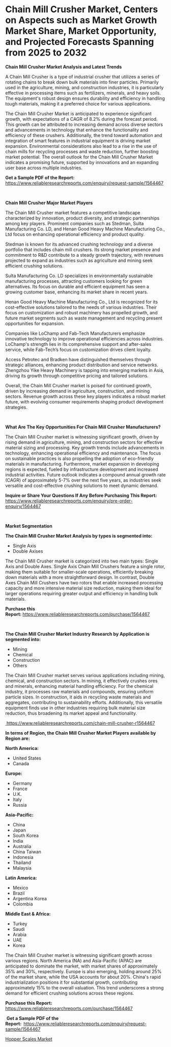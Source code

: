 <p><h1>Chain Mill Crusher Market, Centers on Aspects such as Market Growth Market Share, Market Opportunity, and Projected Forecasts Spanning from 2025 to 2032</h1></p><p><strong>Chain Mill Crusher Market Analysis and Latest Trends</strong></p>
<p><p>A Chain Mill Crusher is a type of industrial crusher that utilizes a series of rotating chains to break down bulk materials into finer particles. Primarily used in the agriculture, mining, and construction industries, it is particularly effective in processing items such as fertilizers, minerals, and heavy soils. The equipment's robust design ensures durability and efficiency in handling tough materials, making it a preferred choice for various applications.</p><p>The Chain Mill Crusher Market is anticipated to experience significant growth, with expectations of a CAGR of 8.2% during the forecast period. This growth can be attributed to increasing demand across diverse sectors and advancements in technology that enhance the functionality and efficiency of these crushers. Additionally, the trend toward automation and integration of smart features in industrial equipment is driving market expansion. Environmental considerations also lead to a rise in the use of chain mills for recycling processes and waste reduction, further boosting market potential. The overall outlook for the Chain Mill Crusher Market indicates a promising future, supported by innovations and an expanding user base across multiple industries.</p></p>
<p><strong>Get a Sample PDF of the Report:&nbsp;</strong> <a href="https://www.reliableresearchreports.com/enquiry/request-sample/1564467?utm_campaign=2294&utm_medium=2&utm_source=Github&utm_content=ia&utm_term=16022025&utm_id=chain-mill-crusher">https://www.reliableresearchreports.com/enquiry/request-sample/1564467</a></p>
<p>&nbsp;</p>
<p><strong>Chain Mill Crusher Major Market Players</strong></p>
<p><p>The Chain Mill Crusher market features a competitive landscape characterized by innovation, product diversity, and strategic partnerships among key players. Prominent companies such as Stedman, Sulta Manufacturing Co. LD, and Henan Good Heavy Machine Manufacturing Co., Ltd focus on enhancing operational efficiency and product quality.</p><p>Stedman is known for its advanced crushing technology and a diverse portfolio that includes chain mill crushers. Its strong market presence and commitment to R&D contribute to a steady growth trajectory, with revenues projected to expand as industries such as agriculture and mining seek efficient crushing solutions.</p><p>Sulta Manufacturing Co. LD specializes in environmentally sustainable manufacturing processes, attracting customers looking for green alternatives. Its focus on durable and efficient equipment has seen a growing customer base, enhancing its market share in recent years.</p><p>Henan Good Heavy Machine Manufacturing Co., Ltd is recognized for its cost-effective solutions tailored to the needs of various industries. Their focus on customization and robust machinery has propelled growth, and future market segments such as waste management and recycling present opportunities for expansion.</p><p>Companies like LoChamp and Fab-Tech Manufacturers emphasize innovative technology to improve operational efficiencies across industries. LoChamp's strength lies in its comprehensive support and after-sales service, while Fab-Tech’s focus on customization drives client loyalty.</p><p>Access Petrotec and Bradken have distinguished themselves through strategic alliances, enhancing product distribution and service networks. Zhengzhou Yike Heavy Machinery is tapping into emerging markets in Asia, driving its growth through competitive pricing and tailored solutions.</p><p>Overall, the Chain Mill Crusher market is poised for continued growth, driven by increasing demand in agriculture, construction, and mining sectors. Revenue growth across these key players indicates a robust market future, with evolving consumer requirements shaping product development strategies.</p></p>
<p>&nbsp;</p>
<p><strong>What Are The Key Opportunities For Chain Mill Crusher Manufacturers?</strong></p>
<p><p>The Chain Mill Crusher market is witnessing significant growth, driven by rising demand in agriculture, mining, and construction sectors for effective material sizing and processing. Key growth trends include advancements in technology, enhancing operational efficiency and maintenance. The focus on sustainable practices is also propelling the adoption of eco-friendly materials in manufacturing. Furthermore, market expansion in developing regions is expected, fueled by infrastructure development and increased industrial activities. Future outlook indicates a compound annual growth rate (CAGR) of approximately 5-7% over the next five years, as industries seek versatile and cost-effective crushing solutions to meet dynamic demand.</p></p>
<p><strong>Inquire or Share Your Questions If Any Before Purchasing This Report:</strong> <a href="https://www.reliableresearchreports.com/enquiry/pre-order-enquiry/1564467?utm_campaign=2294&utm_medium=2&utm_source=Github&utm_content=ia&utm_term=16022025&utm_id=chain-mill-crusher">https://www.reliableresearchreports.com/enquiry/pre-order-enquiry/1564467</a></p>
<p>&nbsp;</p>
<p><strong>Market Segmentation</strong></p>
<p><strong>The Chain Mill Crusher Market Analysis by types is segmented into:</strong></p>
<p><ul><li>Single Axis</li><li>Double Axises</li></ul></p>
<p><p>The Chain Mill Crusher market is categorized into two main types: Single Axis and Double Axes. Single Axis Chain Mill Crushers feature a single rotor, making them suitable for smaller-scale operations, efficiently breaking down materials with a more straightforward design. In contrast, Double Axes Chain Mill Crushers have two rotors that enable increased processing capacity and more intensive material size reduction, making them ideal for larger operations requiring greater output and efficiency in handling bulk materials.</p></p>
<p><strong>Purchase this Report:&nbsp;</strong><a href="https://www.reliableresearchreports.com/purchase/1564467?utm_campaign=2294&utm_medium=2&utm_source=Github&utm_content=ia&utm_term=16022025&utm_id=chain-mill-crusher">https://www.reliableresearchreports.com/purchase/1564467</a></p>
<p>&nbsp;</p>
<p><strong>The Chain Mill Crusher Market Industry Research by Application is segmented into:</strong></p>
<p><ul><li>Mining</li><li>Chemical</li><li>Construction</li><li>Others</li></ul></p>
<p><p>The Chain Mill Crusher market serves various applications including mining, chemical, and construction sectors. In mining, it effectively crushes ores and minerals, enhancing material handling efficiency. For the chemical industry, it processes raw materials and compounds, ensuring uniform particle sizes. In construction, it aids in recycling waste materials and aggregates, contributing to sustainability efforts. Additionally, this versatile equipment finds use in other industries requiring bulk material size reduction, thus broadening its market appeal and functionality.</p></p>
<p><a href="https://www.reliableresearchreports.com/chain-mill-crusher-r1564467?utm_campaign=2294&utm_medium=2&utm_source=Github&utm_content=ia&utm_term=16022025&utm_id=chain-mill-crusher">&nbsp;https://www.reliableresearchreports.com/chain-mill-crusher-r1564467</a></p>
<p><strong>In terms of Region, the Chain Mill Crusher Market Players available by Region are:</strong></p>
<p>
    <p> <strong> North America: </strong>
        <ul>
            <li>United States</li>
            <li>Canada</li>
        </ul>
        </p> 
    <p> <strong> Europe: </strong>
        <ul>
            <li>Germany</li>
            <li>France</li>
            <li>U.K.</li>
            <li>Italy</li>
            <li>Russia</li>
        </ul>
        </p> 
    <p> <strong> Asia-Pacific: </strong>
        <ul>
            <li>China</li>
            <li>Japan</li>
            <li>South Korea</li>
            <li>India</li>
            <li>Australia</li>
            <li>China Taiwan</li>
            <li>Indonesia</li>
            <li>Thailand</li>
            <li>Malaysia</li>
        </ul>
        </p> 
    <p> <strong> Latin America: </strong>
        <ul>
            <li>Mexico</li>
            <li>Brazil</li>
            <li>Argentina Korea</li>
            <li>Colombia</li>
        </ul>
        </p> 
    <p> <strong> Middle East & Africa: </strong>
        <ul>
            <li>Turkey</li>
            <li>Saudi</li>
            <li>Arabia</li>
            <li>UAE</li>
            <li>Korea</li>
        </ul>
    </p>
    </p>
<p><p>The Chain Mill Crusher market is witnessing significant growth across various regions. North America (NA) and Asia-Pacific (APAC) are anticipated to dominate the market, with market shares of approximately 35% and 30%, respectively. Europe is also emerging, holding around 25% of the market share, while the USA accounts for about 20%. China's rapid industrialization positions it for substantial growth, contributing approximately 15% to the overall valuation. This trend underscores a strong demand for efficient crushing solutions across these regions.</p></p>
<p><strong>Purchase this Report: </strong><a href="https://www.reliableresearchreports.com/purchase/1564467?utm_campaign=2294&utm_medium=2&utm_source=Github&utm_content=ia&utm_term=16022025&utm_id=chain-mill-crusher">https://www.reliableresearchreports.com/purchase/1564467</a></p>
<p>&nbsp;<strong>Get a Sample PDF of the Report:&nbsp;&nbsp;</strong><a href="https://www.reliableresearchreports.com/enquiry/request-sample/1564467?utm_campaign=2294&utm_medium=2&utm_source=Github&utm_content=ia&utm_term=16022025&utm_id=chain-mill-crusher">https://www.reliableresearchreports.com/enquiry/request-sample/1564467</a></p>
<p><strong></strong></p>
<p><p><a href="https://github.com/osbornrdaflalo/Market-Research-Report-List-1/blob/main/hopper-scales-market.md?utm_campaign=2294&utm_medium=2&utm_source=Github&utm_content=ia&utm_term=16022025&utm_id=chain-mill-crusher">Hopper Scales Market</a></p></p>